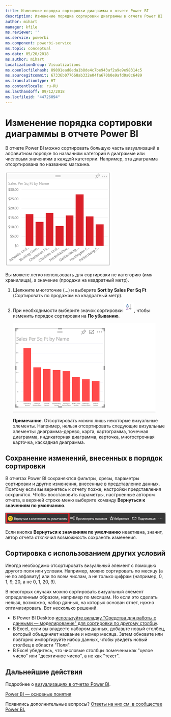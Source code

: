 ```yaml
---
title: Изменение порядка сортировки диаграммы в отчете Power BI
description: Изменение порядка сортировки диаграммы в отчете Power BI
author: mihart
manager: kfile
ms.reviewer: ''
ms.service: powerbi
ms.component: powerbi-service
ms.topic: conceptual
ms.date: 05/20/2018
ms.author: mihart
LocalizationGroup: Visualizations
ms.openlocfilehash: 89891ead8eda1b8de4c7be943af2a9e9e98314c5
ms.sourcegitcommit: 67336b077668ab332e04fa670b0e9afd0a0c6489
ms.translationtype: HT
ms.contentlocale: ru-RU
ms.lasthandoff: 09/12/2018
ms.locfileid: "44726094"
---
```

# <a name="change-how-a-chart-is-sorted-in-a-power-bi-report"></a>Изменение порядка сортировки диаграммы в отчете Power BI
В отчете Power BI можно сортировать большую часть визуализаций в алфавитном порядке по названиям категорий в диаграмме или числовым значениям в каждой категории. Например, эта диаграмма отсортирована по названию магазина.

![](media/power-bi-report-change-sort/pbi_chartsortcategory.png)

Вы можете легко использовать для сортировки не категорию (имя хранилища), а значение (продажи на квадратный метр).

1. Щелкните многоточие (…) и выберите **Sort by Sales Per Sq Ft** (Сортировать по продажам на квадратный метр).
2. При необходимости выберите значок сортировки ![](media/power-bi-report-change-sort/sorticon.png), чтобы изменить порядок сортировки на **По убыванию**.

   ![](media/power-bi-report-change-sort/sortby.gif)

   **Примечание**. Отсортировать можно лишь некоторые визуальные элементы.  Например, нельзя отсортировать следующие визуальные элементы: диаграмма-дерево, карта, картограмма, точечная диаграмма, индикаторная диаграмма, карточка, многострочная карточка, каскадная диаграмма.

## <a name="saving-changes-you-make-to-sort-order"></a>Сохранение изменений, внесенных в порядок сортировки
В отчетах Power BI сохраняются фильтры, срезы, параметры сортировки и другие изменения, внесенные в представление данных. Поэтому если вы вернетесь к отчету позже, настройки представления сохранятся.  Чтобы восстановить параметры, настроенные автором отчета, в верхней строке меню выберите команду **Вернуться к значениям по умолчанию**. 

![сохранение сортировки](media/power-bi-report-change-sort/power-bi-reset-to-default.png)

Если кнопка **Вернуться к значениям по умолчанию** неактивна, значит, автор отчета отключил возможность сохранять изменения.

<a name="other"></a>
## <a name="sorting-using-other-criteria"></a>Сортировка с использованием других условий
Иногда необходимо отсортировать визуальный элемент с помощью другого поля или условия.  Например, можно сортировать по месяцу (а не по алфавиту) или по всем числам, а не только цифрам (например, 0, 1, 9, 20, а не 0, 1, 20, 9).  

В некоторых случаях можно сортировать визуальный элемент определенным образом, например по месяцам.  Но если это сделать нельзя, возможно, набор данных, на которых основан отчет, нужно оптимизировать. Вот несколько решений.

* В Power BI Desktop [используйте вкладку "Средства для работы с данными — моделирование" для сортировки по другому столбцу](desktop-sort-by-column.md).
* В Excel, если вы владеете набором данных, добавьте новый столбец, который объединяет название и номер месяца. Затем обновите или повторно импортируйте набор данных, чтобы увидеть новый столбец в области "Поля".
* В Excel убедитесь, что числовые столбцы помечены как "целое число" или "десятичное число", а не как "текст".

## <a name="next-steps"></a>Дальнейшие действия
Подробнее о [визуализациях в отчетах Power BI](visuals/power-bi-report-visualizations.md).

[Power BI — основные понятия](service-basic-concepts.md)

Появились дополнительные вопросы? [Ответы на них см. в сообществе Power BI.](http://community.powerbi.com/)
